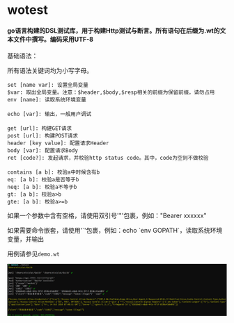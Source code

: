 # wotest

#### go语言构建的DSL测试库，用于构建Http测试与断言。所有语句在后缀为.wt的文本文件中撰写。编码采用UTF-8

基础语法：

所有语法关键词均为小写字母。

```
set [name var]: 设置全局变量
$var: 取出全局变量。注意：$header,$body,$resp相关的前缀为保留前缀，请勿占用
env [name]: 读取系统环境变量

echo [var]: 输出，一般用户调试

get [url]: 构建GET请求
post [url]: 构建POST请求
header [key value]: 配置请求Header
body [var]: 配置请求Body
ret [code?]: 发起请求，并校验http status code。其中，code为空则不做校验

contains [a b]: 校验a中时候含有b
eq: [a b]: 校验a是否等于b
neq: [a b]: 校验a不等于b
gt: [a b]: 校验a>b
gte: [a b]: 校验a>=b
```

如果一个参数中含有空格，请使用双引号'"'包裹，例如："Bearer xxxxxx"

如果需要命令嵌套，请使用'\`'包裹，例如：echo \`env GOPATH\`，读取系统环境变量，并输出

用例请参见`demo.wt`

![demo](./demo.png)